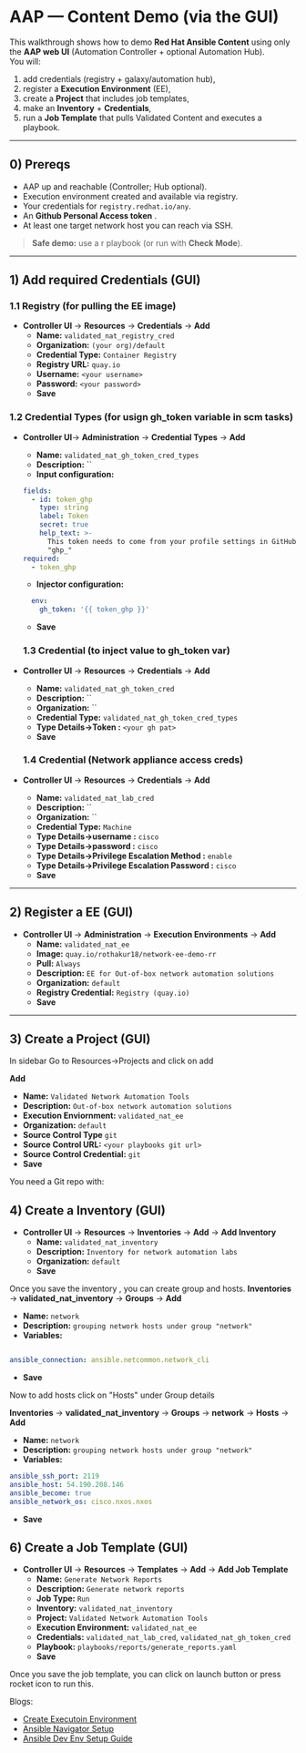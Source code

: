 # AAP — Content Demo (via the **GUI**)

This walkthrough shows how to demo **Red Hat Ansible Content** using only the **AAP web UI** (Automation Controller + optional Automation Hub).  
You will:
1) add credentials (registry + galaxy/automation hub),  
2) register a  **Execution Environment** (EE),  
3) create a **Project** that includes job templates,  
4) make an **Inventory** + **Credentials**,  
5) run a **Job Template** that pulls Validated Content and executes a playbook.

---

## 0) Prereqs
- AAP up and reachable (Controller; Hub optional).
- Execution environment created and available via registry.
- Your credentials for `registry.redhat.io/any`.
- An **Github Personal Access token** .
- At least one target network host you can reach via SSH.

> **Safe demo:** use a r playbook (or run with **Check Mode**).

---

## 1) Add required **Credentials** (GUI)

### 1.1 Registry (for pulling the EE image)
- **Controller UI** → **Resources** → **Credentials** → **Add**
  - **Name:** `validated_nat_registry_cred`
  - **Organization:** `(your org)/default`
  - **Credential Type:** `Container Registry`
  - **Registry URL:** `quay.io`
  - **Username:** `<your username>`
  - **Password:** `<your password>`
  - **Save**

### 1.2 Credential Types (for usign gh_token variable in scm tasks)
- **Controller UI**→ **Administration** → **Credential Types** → **Add**
  - **Name:** `validated_nat_gh_token_cred_types`
  - **Description:** ``
  - **Input configuration:**
  ```yaml
  fields:
    - id: token_ghp
      type: string
      label: Token
      secret: true
      help_text: >-
        This token needs to come from your profile settings in GitHub. Starts with
        "ghp_"
  required:
    - token_ghp
  ```

    - **Injector configuration:**
  ```yaml
    env:
      gh_token: '{{ token_ghp }}'
  ```
  - **Save**

  ### 1.3 Credential (to inject value to gh_token var)
- **Controller UI** → **Resources** → **Credentials** → **Add**
  - **Name:** `validated_nat_gh_token_cred`
  - **Description:** ``
  - **Organization:** ``
  - **Credential Type:** `validated_nat_gh_token_cred_types`
  - **Type Details→Token :** `<your gh pat>`
  - **Save**

  ### 1.4 Credential (Network appliance access creds)
- **Controller UI** → **Resources** → **Credentials** → **Add**
  - **Name:** `validated_nat_lab_cred`
  - **Description:** ``
  - **Organization:** ``
  - **Credential Type:** `Machine`
  - **Type Details→username :** `cisco`
  - **Type Details→password :** `cisco`
  - **Type Details→Privilege Escalation Method :** `enable`
  - **Type Details→Privilege Escalation Password :** `cisco`
  - **Save**
---

## 2) Register a **EE** (GUI)

- **Controller UI** → **Administration** → **Execution Environments** → **Add**
  - **Name:** `validated_nat_ee`
  - **Image:** `quay.io/rothakur18/network-ee-demo-rr`
  - **Pull:** `Always`
  - **Description:** `EE for Out-of-box network automation solutions`
  - **Organization:** `default`
  - **Registry Credential:** `Registry (quay.io)`
  - **Save**

---

## 3) Create a **Project** (GUI)
In sidebar Go to Resources->Projects and click on add

**Add**
  - **Name:** `Validated Network Automation Tools`
  - **Description:** `Out-of-box network automation solutions`
  - **Execution Enviornment:** `validated_nat_ee`
  - **Organization:** `default`
  - **Source Control Type** `git`
  - **Source Control URL:** `<your playbooks git url>`
  - **Source Control Credential:** `git`
  - **Save**

You need a Git repo with:

## 4) Create a **Inventory** (GUI)
- **Controller UI** → **Resources** → **Inventories** → **Add** → **Add Inventory**
  - **Name:** `validated_nat_inventory`
  - **Description:** `Inventory for network automation labs`
  - **Organization:** `default`
  - **Save**

Once you save the inventory , you can create group and hosts.
**Inventories** → **validated_nat_inventory** → **Groups** → **Add**
  - **Name:** `network`
  - **Description:** `grouping network hosts under group "network"`
  - **Variables:**
  ```yaml

  ansible_connection: ansible.netcommon.network_cli
  ```
  - **Save**
  
  Now to add hosts click on "Hosts" under Group details

  **Inventories** → **validated_nat_inventory** → **Groups** → **network** → **Hosts** → **Add**
  - **Name:** `network`
  - **Description:** `grouping network hosts under group "network"`
  - **Variables:**
  ```yaml
  ansible_ssh_port: 2119
  ansible_host: 54.190.208.146
  ansible_become: true
  ansible_network_os: cisco.nxos.nxos
  ```
  - **Save**


## 6) Create a **Job Template** (GUI)
- **Controller UI** → **Resources** → **Templates** → **Add** → **Add Job Template**
  - **Name:** `Generate Network Reports`
  - **Description:** `Generate network reports`
  - **Job Type:** `Run`
  - **Inventory:** `validated_nat_inventory`
  - **Project:** `Validated Network Automation Tools`
  - **Execution Environment:** `validated_nat_ee`
  - **Credentials:** `validated_nat_lab_cred`, `validated_nat_gh_token_cred`
  - **Playbook:** `playbooks/reports/generate_reports.yaml`
  - **Save**

Once you save the job template, you can click on launch button or press rocket icon to run this.

Blogs:
 - [Create Executoin Environment](./ansible_builder_guide.md)
 - [Ansible Navigator Setup](./ansible_navigator_setup.md)
 - [Ansible Dev Env Setup Guide](./ansible_env_setup_guide.md)


